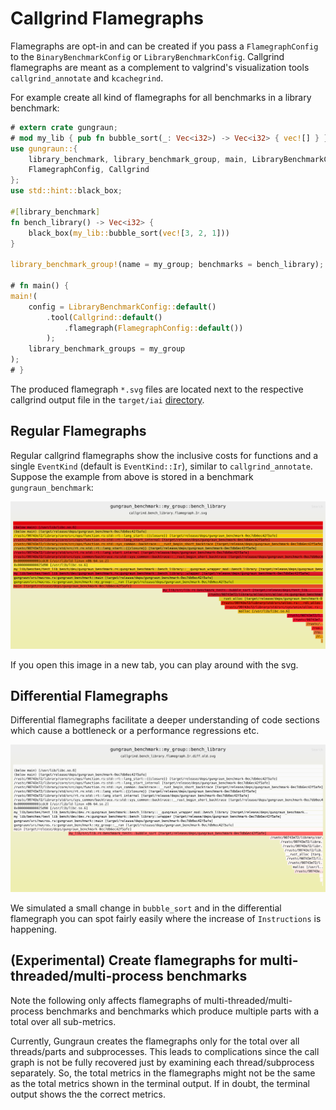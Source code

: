 # Callgrind Flamegraphs

Flamegraphs are opt-in and can be created if you pass a `FlamegraphConfig` to
the `BinaryBenchmarkConfig` or `LibraryBenchmarkConfig`. Callgrind flamegraphs
are meant as a complement to valgrind's visualization tools
`callgrind_annotate` and `kcachegrind`.

For example create all kind of flamegraphs for all benchmarks in a library
benchmark:

```rust
# extern crate gungraun;
# mod my_lib { pub fn bubble_sort(_: Vec<i32>) -> Vec<i32> { vec![] } }
use gungraun::{
    library_benchmark, library_benchmark_group, main, LibraryBenchmarkConfig,
    FlamegraphConfig, Callgrind
};
use std::hint::black_box;

#[library_benchmark]
fn bench_library() -> Vec<i32> {
    black_box(my_lib::bubble_sort(vec![3, 2, 1]))
}

library_benchmark_group!(name = my_group; benchmarks = bench_library);

# fn main() {
main!(
    config = LibraryBenchmarkConfig::default()
        .tool(Callgrind::default()
            .flamegraph(FlamegraphConfig::default())
        );
    library_benchmark_groups = my_group
);
# }
```

The produced flamegraph `*.svg` files are located next to the respective
callgrind output file in the `target/iai`
[directory](./cli_and_env/output/out_directory.md).

## Regular Flamegraphs

Regular callgrind flamegraphs show the inclusive costs for functions and a
single `EventKind` (default is `EventKind::Ir`), similar to
`callgrind_annotate`. Suppose the example from above is stored in a benchmark
`gungraun_benchmark`:

![Regular Flamegraph](./images/flamegraph_regular.svg)

If you open this image in a new tab, you can play around with the svg.

## Differential Flamegraphs

Differential flamegraphs facilitate a deeper understanding of code sections
which cause a bottleneck or a performance regressions etc.

![Differential Flamegraph](./images/flamegraph_diff.svg)

We simulated a small change in `bubble_sort` and in the differential flamegraph
you can spot fairly easily where the increase of `Instructions` is happening.

## (Experimental) Create flamegraphs for multi-threaded/multi-process benchmarks

Note the following only affects flamegraphs of multi-threaded/multi-process
benchmarks and benchmarks which produce multiple parts with a total over all
sub-metrics.

Currently, Gungraun creates the flamegraphs only for the total over all
threads/parts and subprocesses. This leads to complications since the call graph
is not be fully recovered just by examining each thread/subprocess separately.
So, the total metrics in the flamegraphs might not be the same as the total
metrics shown in the terminal output. If in doubt, the terminal output shows the
the correct metrics.
